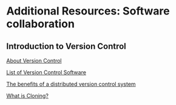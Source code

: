 # Additional Resources: Software collaboration

## Introduction to Version Control

[About Version Control](https://git-scm.com/book/en/v2/Getting-Started-About-Version-Control)

[List of Version Control Software](https://en.wikipedia.org/wiki/List_of_version-control_software)

[The benefits of a distributed version control system](https://about.gitlab.com/topics/version-control/benefits-distributed-version-control-system/)

[What is Cloning?](https://docs.github.com/en/repositories/creating-and-managing-repositories/cloning-a-repository)
